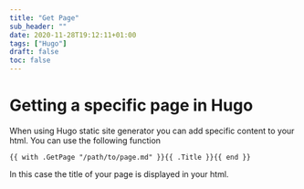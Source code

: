 ```yaml
---
title: "Get Page"
sub_header: ""
date: 2020-11-28T19:12:11+01:00
tags: ["Hugo"]
draft: false
toc: false
---
```


# Getting a specific page in Hugo

When using Hugo static site generator you can add specific content to your html. You can use the following function

``
{{ with .GetPage "/path/to/page.md" }}{{ .Title }}{{ end }}
``

In this case the title of your page is displayed in your html.